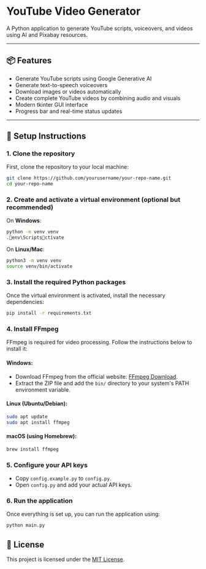 
# YouTube Video Generator

A Python application to generate YouTube scripts, voiceovers, and videos using AI and Pixabay resources.

---

## 📦 Features

- Generate YouTube scripts using Google Generative AI
- Generate text-to-speech voiceovers
- Download images or videos automatically
- Create complete YouTube videos by combining audio and visuals
- Modern tkinter GUI interface
- Progress bar and real-time status updates

---

## 🔧 Setup Instructions

### 1. **Clone the repository**
First, clone the repository to your local machine:

```bash
git clone https://github.com/yourusername/your-repo-name.git
cd your-repo-name
```

### 2. **Create and activate a virtual environment (optional but recommended)**

On **Windows**:
```bash
python -m venv venv
.env\Scriptsctivate
```

On **Linux/Mac**:
```bash
python3 -m venv venv
source venv/bin/activate
```

### 3. **Install the required Python packages**
Once the virtual environment is activated, install the necessary dependencies:

```bash
pip install -r requirements.txt
```

### 4. **Install FFmpeg**
FFmpeg is required for video processing. Follow the instructions below to install it:

#### Windows:
- Download FFmpeg from the official website: [FFmpeg Download](https://ffmpeg.org/download.html).
- Extract the ZIP file and add the `bin/` directory to your system's PATH environment variable.

#### Linux (Ubuntu/Debian):
```bash
sudo apt update
sudo apt install ffmpeg
```

#### macOS (using Homebrew):
```bash
brew install ffmpeg
```

### 5. **Configure your API keys**
- Copy `config.example.py` to `config.py`.
- Open `config.py` and add your actual API keys.

### 6. **Run the application**

Once everything is set up, you can run the application using:

```bash
python main.py
```

## 📜 License

This project is licensed under the [MIT License](LICENSE).
